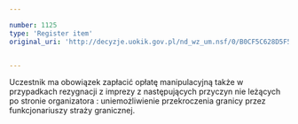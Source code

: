 ```yaml
---

number: 1125
type: 'Register item'
original_uri: 'http://decyzje.uokik.gov.pl/nd_wz_um.nsf/0/B0CF5C628D5F5F5EC12572DD00329811?OpenDocument'


---
```


Uczestnik ma obowiązek zapłacić opłatę manipulacyjną także w przypadkach rezygnacji z imprezy z następujących przyczyn nie leżących po stronie organizatora : uniemożliwienie przekroczenia granicy przez funkcjonariuszy straży granicznej.

